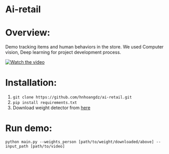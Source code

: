 # Ai-retail

# Overview:

Demo tracking items and human behaviors in the store. We used Computer vision, Deep learning for project development process.

[![Watch the video](https://i.imgur.com/vKb2F1B.png)](https://www.youtube.com/watch?v=yeS8TJwBAFs)



# Installation:

1. `git clone https://github.com/hnhoangdz/ai-retail.git`
2. `pip install requirements.txt`
3. Download weight detector from [here](https://drive.google.com/drive/folders/11PmOwVpXVLfIWx3eDkFWJi-FWeEV7Puq)

# Run demo:

`python main.py --weights_person [path/to/weight/downloaded/above] --input_path [path/to/video]`